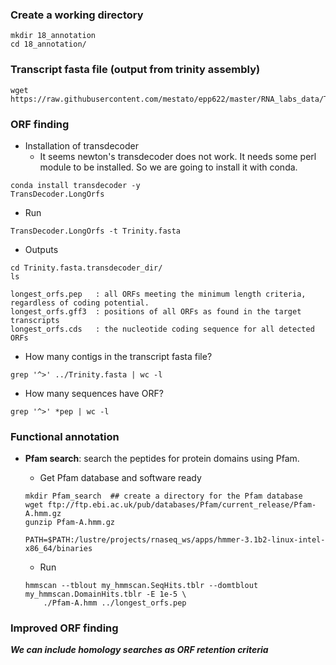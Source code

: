 ### Create a working directory

```{php}
mkdir 18_annotation
cd 18_annotation/
```

### Transcript fasta file (output from trinity assembly)

```{php}
wget https://raw.githubusercontent.com/mestato/epp622/master/RNA_labs_data/Trinity.fasta
```

### ORF finding

* Installation of  transdecoder
    + It seems newton's transdecoder does not work. It needs some perl module to be installed. So we are going to install it with conda.

```{R}
conda install transdecoder -y
TransDecoder.LongOrfs
```

* Run 
```{php}
TransDecoder.LongOrfs -t Trinity.fasta
```

* Outputs

```{php}
cd Trinity.fasta.transdecoder_dir/
ls
```

```{R}
longest_orfs.pep   : all ORFs meeting the minimum length criteria, regardless of coding potential.
longest_orfs.gff3  : positions of all ORFs as found in the target transcripts
longest_orfs.cds   : the nucleotide coding sequence for all detected ORFs
```

* How many contigs in the transcript fasta file?

```{php}
grep '^>' ../Trinity.fasta | wc -l
```

* How many sequences have ORF?

```{php}
grep '^>' *pep | wc -l
```

### Functional annotation

* __Pfam search__: search the peptides for protein domains using Pfam.

    + Get Pfam database and software ready
    ```{php}
    mkdir Pfam_search  ## create a directory for the Pfam database
    wget ftp://ftp.ebi.ac.uk/pub/databases/Pfam/current_release/Pfam-A.hmm.gz
    gunzip Pfam-A.hmm.gz
    
    PATH=$PATH:/lustre/projects/rnaseq_ws/apps/hmmer-3.1b2-linux-intel-x86_64/binaries
    ```

    + Run
    ```{php}
    hmmscan --tblout my_hmmscan.SeqHits.tblr --domtblout my_hmmscan.DomainHits.tblr -E 1e-5 \
        ./Pfam-A.hmm ../longest_orfs.pep
    ```


### Improved ORF finding

__*We can include homology searches as ORF retention criteria*__


